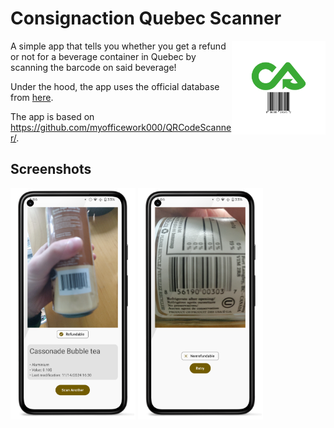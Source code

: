 # Consignaction Quebec Scanner

<img src="assets/icon.svg" align="right" style="height: 150px;">

A simple app that tells you whether you get a refund or not for a
beverage container in Quebec by scanning the barcode on said beverage!

Under the hood, the app uses the official database from
[here](https://consignaction.ca/partenaires/detaillants/boite-a-outils-des-detaillants-partenaires/).

The app is based on https://github.com/myofficework000/QRCodeScanner/.

## Screenshots
<img src="assets/success.png" alt="Success" width="200"/>
<img src="assets/nothing.png" alt="Failure" width="200"/>
